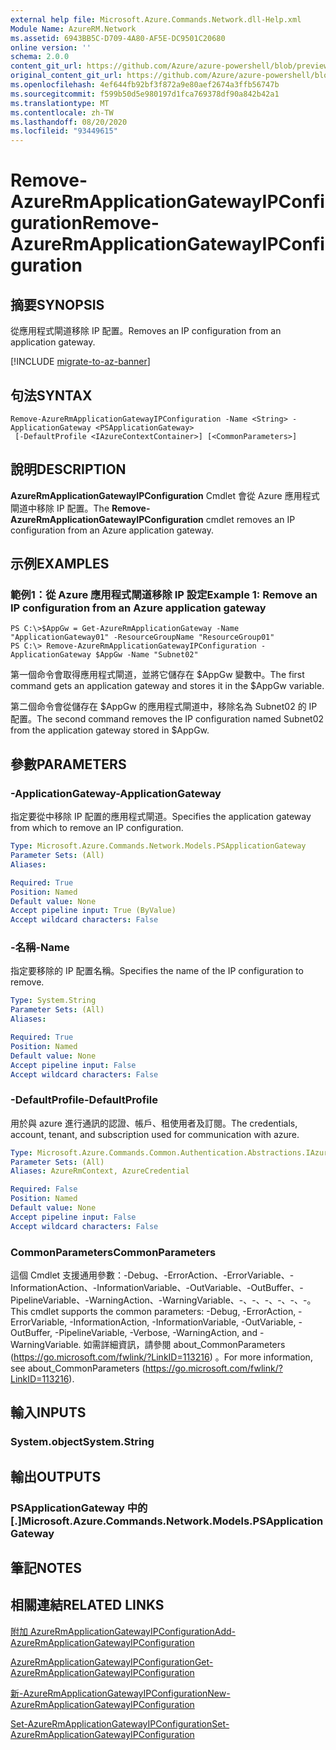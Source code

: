 ```yaml
---
external help file: Microsoft.Azure.Commands.Network.dll-Help.xml
Module Name: AzureRM.Network
ms.assetid: 6943BB5C-D709-4A80-AF5E-DC9501C20680
online version: ''
schema: 2.0.0
content_git_url: https://github.com/Azure/azure-powershell/blob/preview/src/ResourceManager/Network/Commands.Network/help/Remove-AzureRmApplicationGatewayIPConfiguration.md
original_content_git_url: https://github.com/Azure/azure-powershell/blob/preview/src/ResourceManager/Network/Commands.Network/help/Remove-AzureRmApplicationGatewayIPConfiguration.md
ms.openlocfilehash: 4ef644fb92bf3f872a9e80aef2674a3ffb56747b
ms.sourcegitcommit: f599b50d5e980197d1fca769378df90a842b42a1
ms.translationtype: MT
ms.contentlocale: zh-TW
ms.lasthandoff: 08/20/2020
ms.locfileid: "93449615"
---
```

# <span data-ttu-id="d7e5f-101">Remove-AzureRmApplicationGatewayIPConfiguration</span><span class="sxs-lookup"><span data-stu-id="d7e5f-101">Remove-AzureRmApplicationGatewayIPConfiguration</span></span>

## <span data-ttu-id="d7e5f-102">摘要</span><span class="sxs-lookup"><span data-stu-id="d7e5f-102">SYNOPSIS</span></span>
<span data-ttu-id="d7e5f-103">從應用程式閘道移除 IP 配置。</span><span class="sxs-lookup"><span data-stu-id="d7e5f-103">Removes an IP configuration from an application gateway.</span></span>

[!INCLUDE [migrate-to-az-banner](../../includes/migrate-to-az-banner.md)]

## <span data-ttu-id="d7e5f-104">句法</span><span class="sxs-lookup"><span data-stu-id="d7e5f-104">SYNTAX</span></span>

```
Remove-AzureRmApplicationGatewayIPConfiguration -Name <String> -ApplicationGateway <PSApplicationGateway>
 [-DefaultProfile <IAzureContextContainer>] [<CommonParameters>]
```

## <span data-ttu-id="d7e5f-105">說明</span><span class="sxs-lookup"><span data-stu-id="d7e5f-105">DESCRIPTION</span></span>
<span data-ttu-id="d7e5f-106">**AzureRmApplicationGatewayIPConfiguration** Cmdlet 會從 Azure 應用程式閘道中移除 IP 配置。</span><span class="sxs-lookup"><span data-stu-id="d7e5f-106">The **Remove-AzureRmApplicationGatewayIPConfiguration** cmdlet removes an IP configuration from an Azure application gateway.</span></span>

## <span data-ttu-id="d7e5f-107">示例</span><span class="sxs-lookup"><span data-stu-id="d7e5f-107">EXAMPLES</span></span>

### <span data-ttu-id="d7e5f-108">範例1：從 Azure 應用程式閘道移除 IP 設定</span><span class="sxs-lookup"><span data-stu-id="d7e5f-108">Example 1: Remove an IP configuration from an Azure application gateway</span></span>
```
PS C:\>$AppGw = Get-AzureRmApplicationGateway -Name "ApplicationGateway01" -ResourceGroupName "ResourceGroup01"
PS C:\> Remove-AzureRmApplicationGatewayIPConfiguration -ApplicationGateway $AppGw -Name "Subnet02"
```

<span data-ttu-id="d7e5f-109">第一個命令會取得應用程式閘道，並將它儲存在 $AppGw 變數中。</span><span class="sxs-lookup"><span data-stu-id="d7e5f-109">The first command gets an application gateway and stores it in the $AppGw variable.</span></span>

<span data-ttu-id="d7e5f-110">第二個命令會從儲存在 $AppGw 的應用程式閘道中，移除名為 Subnet02 的 IP 配置。</span><span class="sxs-lookup"><span data-stu-id="d7e5f-110">The second command removes the IP configuration named Subnet02 from the application gateway stored in $AppGw.</span></span>

## <span data-ttu-id="d7e5f-111">參數</span><span class="sxs-lookup"><span data-stu-id="d7e5f-111">PARAMETERS</span></span>

### <span data-ttu-id="d7e5f-112">-ApplicationGateway</span><span class="sxs-lookup"><span data-stu-id="d7e5f-112">-ApplicationGateway</span></span>
<span data-ttu-id="d7e5f-113">指定要從中移除 IP 配置的應用程式閘道。</span><span class="sxs-lookup"><span data-stu-id="d7e5f-113">Specifies the application gateway from which to remove an IP configuration.</span></span>

```yaml
Type: Microsoft.Azure.Commands.Network.Models.PSApplicationGateway
Parameter Sets: (All)
Aliases: 

Required: True
Position: Named
Default value: None
Accept pipeline input: True (ByValue)
Accept wildcard characters: False
```

### <span data-ttu-id="d7e5f-114">-名稱</span><span class="sxs-lookup"><span data-stu-id="d7e5f-114">-Name</span></span>
<span data-ttu-id="d7e5f-115">指定要移除的 IP 配置名稱。</span><span class="sxs-lookup"><span data-stu-id="d7e5f-115">Specifies the name of the IP configuration to remove.</span></span>

```yaml
Type: System.String
Parameter Sets: (All)
Aliases: 

Required: True
Position: Named
Default value: None
Accept pipeline input: False
Accept wildcard characters: False
```

### <span data-ttu-id="d7e5f-116">-DefaultProfile</span><span class="sxs-lookup"><span data-stu-id="d7e5f-116">-DefaultProfile</span></span>
<span data-ttu-id="d7e5f-117">用於與 azure 進行通訊的認證、帳戶、租使用者及訂閱。</span><span class="sxs-lookup"><span data-stu-id="d7e5f-117">The credentials, account, tenant, and subscription used for communication with azure.</span></span>

```yaml
Type: Microsoft.Azure.Commands.Common.Authentication.Abstractions.IAzureContextContainer
Parameter Sets: (All)
Aliases: AzureRmContext, AzureCredential

Required: False
Position: Named
Default value: None
Accept pipeline input: False
Accept wildcard characters: False
```

### <span data-ttu-id="d7e5f-118">CommonParameters</span><span class="sxs-lookup"><span data-stu-id="d7e5f-118">CommonParameters</span></span>
<span data-ttu-id="d7e5f-119">這個 Cmdlet 支援通用參數：-Debug、-ErrorAction、-ErrorVariable、-InformationAction、-InformationVariable、-OutVariable、-OutBuffer、-PipelineVariable、-WarningAction、-WarningVariable、-、-、-、-、-、-。</span><span class="sxs-lookup"><span data-stu-id="d7e5f-119">This cmdlet supports the common parameters: -Debug, -ErrorAction, -ErrorVariable, -InformationAction, -InformationVariable, -OutVariable, -OutBuffer, -PipelineVariable, -Verbose, -WarningAction, and -WarningVariable.</span></span> <span data-ttu-id="d7e5f-120">如需詳細資訊，請參閱 about_CommonParameters (https://go.microsoft.com/fwlink/?LinkID=113216) 。</span><span class="sxs-lookup"><span data-stu-id="d7e5f-120">For more information, see about_CommonParameters (https://go.microsoft.com/fwlink/?LinkID=113216).</span></span>

## <span data-ttu-id="d7e5f-121">輸入</span><span class="sxs-lookup"><span data-stu-id="d7e5f-121">INPUTS</span></span>

### <span data-ttu-id="d7e5f-122">System.object</span><span class="sxs-lookup"><span data-stu-id="d7e5f-122">System.String</span></span>

## <span data-ttu-id="d7e5f-123">輸出</span><span class="sxs-lookup"><span data-stu-id="d7e5f-123">OUTPUTS</span></span>

### <span data-ttu-id="d7e5f-124">PSApplicationGateway 中的 [.]</span><span class="sxs-lookup"><span data-stu-id="d7e5f-124">Microsoft.Azure.Commands.Network.Models.PSApplicationGateway</span></span>

## <span data-ttu-id="d7e5f-125">筆記</span><span class="sxs-lookup"><span data-stu-id="d7e5f-125">NOTES</span></span>

## <span data-ttu-id="d7e5f-126">相關連結</span><span class="sxs-lookup"><span data-stu-id="d7e5f-126">RELATED LINKS</span></span>

[<span data-ttu-id="d7e5f-127">附加 AzureRmApplicationGatewayIPConfiguration</span><span class="sxs-lookup"><span data-stu-id="d7e5f-127">Add-AzureRmApplicationGatewayIPConfiguration</span></span>](./Add-AzureRmApplicationGatewayIPConfiguration.md)

[<span data-ttu-id="d7e5f-128">AzureRmApplicationGatewayIPConfiguration</span><span class="sxs-lookup"><span data-stu-id="d7e5f-128">Get-AzureRmApplicationGatewayIPConfiguration</span></span>](./Get-AzureRmApplicationGatewayIPConfiguration.md)

[<span data-ttu-id="d7e5f-129">新-AzureRmApplicationGatewayIPConfiguration</span><span class="sxs-lookup"><span data-stu-id="d7e5f-129">New-AzureRmApplicationGatewayIPConfiguration</span></span>](./New-AzureRmApplicationGatewayIPConfiguration.md)

[<span data-ttu-id="d7e5f-130">Set-AzureRmApplicationGatewayIPConfiguration</span><span class="sxs-lookup"><span data-stu-id="d7e5f-130">Set-AzureRmApplicationGatewayIPConfiguration</span></span>](./Set-AzureRmApplicationGatewayIPConfiguration.md)


